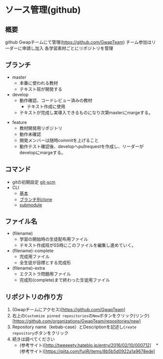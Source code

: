 # ソース管理(github)

## 概要
github Gwapチームにて管理(https://github.com/GwapTeam)
チーム参加はリーダーに申請し加入
各学習素材ごとにリポジトリを管理
## ブランチ
- master
    * 本番に使われる教材
    * テキスト班が開発する
- develop
    * 動作確認、コードレビュー済みの教材
		* テキスト作成に使用
    * テキストが完成し実導入できるものになり次第masterにmargeする。
* feature
    * 教材開発用リポジトリ
    * 動作未確認
    * 開発メンバーは随時commitを上げること
    * 動作テスト確認後、developへpullrequestを作成し、リーダーがdevelopにmargeする。　
## コマンド
* gitの初期設定
[git-scm](https://git-scm.com/book/ja/v1/%E4%BD%BF%E3%81%84%E5%A7%8B%E3%82%81%E3%82%8B-%E6%9C%80%E5%88%9D%E3%81%AEGit%E3%81%AE%E6%A7%8B%E6%88%90)	
* CLI
    * [基本](https://qiita.com/konweb/items/621722f67fdd8f86a017)
    * [ブランチ別clone](https://qiita.com/zhao-xy/items/69b20d1e2abd90724043)
    * [submodule](https://qiita.com/sotarok/items/0d525e568a6088f6f6bb)
## ファイル名
* (filename)
    * 学習の開始時の生徒配布用ファイル
    * テキスト作成班がSS時にこのファイルを編集し進めていく。
* (filename)-complete
    * 完成用ファイル
    * 全生徒が目標とする完成形
* (filename)-extra
    * エクストラ問題用ファイル
    * 完成形(complete)まで終わった生徒用ファイル



## リポジトリの作り方
1. (Gwapチームにアクセス)[https://github.com/GwapTeam]
2. 右上の`Customize pinned repositories`の`New`ボタンをクリック(リンク)[https://github.com/organizations/GwapTeam/repositories/new]
3. Repository name（kebab-case）とDescriptionを記述し`Create repository`ボタンをクリック
4. 続きは調べてください
    * (参考サイト)[http://tweeeety.hateblo.jp/entry/2016/02/10/000712]
    * (参考サイト)[https://qiita.com/fujiR/items/8b5b5d0922a1a9678ede]




